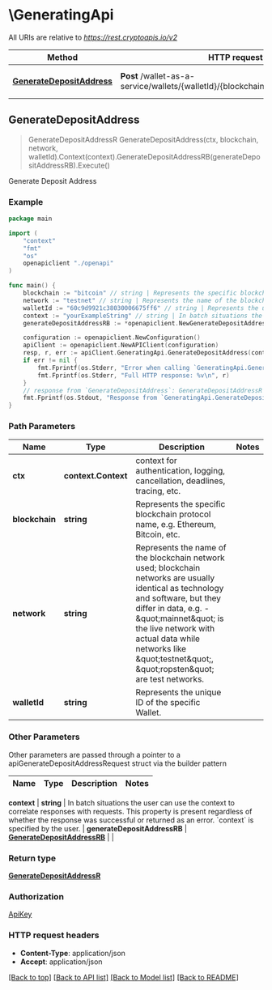 # \GeneratingApi

All URIs are relative to *https://rest.cryptoapis.io/v2*

Method | HTTP request | Description
------------- | ------------- | -------------
[**GenerateDepositAddress**](GeneratingApi.md#GenerateDepositAddress) | **Post** /wallet-as-a-service/wallets/{walletId}/{blockchain}/{network}/addresses | Generate Deposit Address



## GenerateDepositAddress

> GenerateDepositAddressR GenerateDepositAddress(ctx, blockchain, network, walletId).Context(context).GenerateDepositAddressRB(generateDepositAddressRB).Execute()

Generate Deposit Address



### Example

```go
package main

import (
    "context"
    "fmt"
    "os"
    openapiclient "./openapi"
)

func main() {
    blockchain := "bitcoin" // string | Represents the specific blockchain protocol name, e.g. Ethereum, Bitcoin, etc.
    network := "testnet" // string | Represents the name of the blockchain network used; blockchain networks are usually identical as technology and software, but they differ in data, e.g. - \"mainnet\" is the live network with actual data while networks like \"testnet\", \"ropsten\" are test networks.
    walletId := "60c9d9921c38030006675ff6" // string | Represents the unique ID of the specific Wallet.
    context := "yourExampleString" // string | In batch situations the user can use the context to correlate responses with requests. This property is present regardless of whether the response was successful or returned as an error. `context` is specified by the user. (optional)
    generateDepositAddressRB := *openapiclient.NewGenerateDepositAddressRB(*openapiclient.NewGenerateDepositAddressRBData(*openapiclient.NewGenerateDepositAddressRBDataItem("yourLabelStringHere"))) // GenerateDepositAddressRB |  (optional)

    configuration := openapiclient.NewConfiguration()
    apiClient := openapiclient.NewAPIClient(configuration)
    resp, r, err := apiClient.GeneratingApi.GenerateDepositAddress(context.Background(), blockchain, network, walletId).Context(context).GenerateDepositAddressRB(generateDepositAddressRB).Execute()
    if err != nil {
        fmt.Fprintf(os.Stderr, "Error when calling `GeneratingApi.GenerateDepositAddress``: %v\n", err)
        fmt.Fprintf(os.Stderr, "Full HTTP response: %v\n", r)
    }
    // response from `GenerateDepositAddress`: GenerateDepositAddressR
    fmt.Fprintf(os.Stdout, "Response from `GeneratingApi.GenerateDepositAddress`: %v\n", resp)
}
```

### Path Parameters


Name | Type | Description  | Notes
------------- | ------------- | ------------- | -------------
**ctx** | **context.Context** | context for authentication, logging, cancellation, deadlines, tracing, etc.
**blockchain** | **string** | Represents the specific blockchain protocol name, e.g. Ethereum, Bitcoin, etc. | 
**network** | **string** | Represents the name of the blockchain network used; blockchain networks are usually identical as technology and software, but they differ in data, e.g. - \&quot;mainnet\&quot; is the live network with actual data while networks like \&quot;testnet\&quot;, \&quot;ropsten\&quot; are test networks. | 
**walletId** | **string** | Represents the unique ID of the specific Wallet. | 

### Other Parameters

Other parameters are passed through a pointer to a apiGenerateDepositAddressRequest struct via the builder pattern


Name | Type | Description  | Notes
------------- | ------------- | ------------- | -------------



 **context** | **string** | In batch situations the user can use the context to correlate responses with requests. This property is present regardless of whether the response was successful or returned as an error. &#x60;context&#x60; is specified by the user. | 
 **generateDepositAddressRB** | [**GenerateDepositAddressRB**](GenerateDepositAddressRB.md) |  | 

### Return type

[**GenerateDepositAddressR**](GenerateDepositAddressR.md)

### Authorization

[ApiKey](../README.md#ApiKey)

### HTTP request headers

- **Content-Type**: application/json
- **Accept**: application/json

[[Back to top]](#) [[Back to API list]](../README.md#documentation-for-api-endpoints)
[[Back to Model list]](../README.md#documentation-for-models)
[[Back to README]](../README.md)

